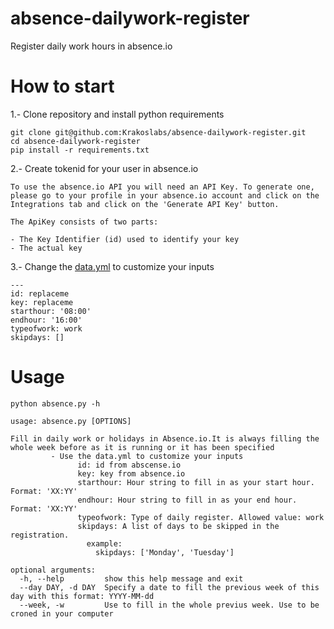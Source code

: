 # absence-dailywork-register
Register daily work hours in absence.io

# How to start
1.- Clone repository and install python requirements

```
git clone git@github.com:Krakoslabs/absence-dailywork-register.git
cd absence-dailywork-register
pip install -r requirements.txt
```

2.- Create tokenid for your user in absence.io

```
To use the absence.io API you will need an API Key. To generate one, please go to your profile in your absence.io account and click on the Integrations tab and click on the 'Generate API Key' button.

The ApiKey consists of two parts:

- The Key Identifier (id) used to identify your key
- The actual key
```

3.- Change the [data.yml](data.yml) to customize your inputs

```
---
id: replaceme
key: replaceme
starthour: '08:00'
endhour: '16:00'
typeofwork: work
skipdays: []
```

# Usage

`python absence.py -h`

```
usage: absence.py [OPTIONS]

Fill in daily work or holidays in Absence.io.It is always filling the whole week before as it is running or it has been specified
         - Use the data.yml to customize your inputs
               id: id from abscense.io
               key: key from absence.io
               starthour: Hour string to fill in as your start hour. Format: 'XX:YY'
               endhour: Hour string to fill in as your end hour. Format: 'XX:YY'
               typeofwork: Type of daily register. Allowed value: work
               skipdays: A list of days to be skipped in the registration.
                 example:
                   skipdays: ['Monday', 'Tuesday']

optional arguments:
  -h, --help         show this help message and exit
  --day DAY, -d DAY  Specify a date to fill the previous week of this day with this format: YYYY-MM-dd
  --week, -w         Use to fill in the whole previus week. Use to be croned in your computer
```
